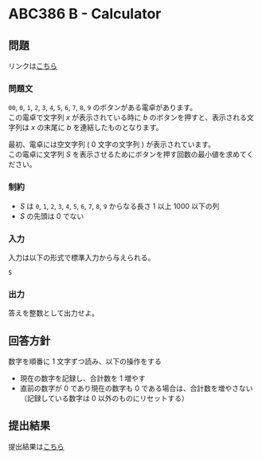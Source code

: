 # ABC386 B - Calculator

## 問題

リンクは[こちら](https://atcoder.jp/contests/abc386/tasks/abc386_b)

### 問題文

`00`, `0`, `1`, `2`, `3`, `4`, `5`, `6`, `7`, `8`, `9` のボタンがある電卓があります。\
この電卓で文字列 $x$ が表示されている時に $b$ のボタンを押すと、表示される文字列は $x$ の末尾に $b$ を連結したものとなります。

最初、電卓には空文字列 ( 0 文字の文字列 ) が表示されています。\
この電卓に文字列
$S$ を表示させるためにボタンを押す回数の最小値を求めてください。

### 制約

- $S$ は `0`, `1`, `2`, `3`, `4`, `5`, `6`, `7`, `8`, `9` からなる長さ 1 以上
  1000 以下の列
- $S$ の先頭は 0 でない

### 入力

入力は以下の形式で標準入力から与えられる。

```
S
```

### 出力

答えを整数として出力せよ。

## 回答方針

数字を順番に 1 文字ずつ読み、以下の操作をする

- 現在の数字を記録し、合計数を 1 増やす
- 直前の数字が 0 であり現在の数字も 0 である場合は、合計数を増やさない（記録している数字は 0 以外のものにリセットする）

## 提出結果

提出結果は[こちら](https://atcoder.jp/contests/abc386/submissions/61418451)